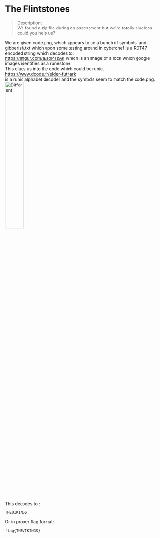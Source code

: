 # The Flintstones

>Description: \
>We found a zip file during an assessment but we're totally clueless could you help us?

We are given code.png, which appears to be a bunch of symbols; and gibberish.txt which upon
some testing around in cyberchef is a ROT47 encoded string which decodes to: \
https://imgur.com/a/soPTzAk
Which is an image of a rock which google images identifies as a runestone. \
This clues us into the code which could be runic. \
https://www.dcode.fr/elder-futhark \
is a runic alphabet decoder and the symbols seem to match the code.png. \
<img src=https://user-images.githubusercontent.com/74765175/145138489-d3d9b3f4-c183-405a-923e-53e3237cacbf.png width=35% height=35% alt=Different Thumnail Image> \
This decodes to :
```
THEUIKINGS
```
Or in proper flag format:
```
flag{THEVIKINGS}
```
